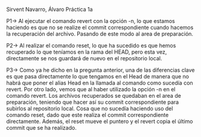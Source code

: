 ﻿Sirvent Navarro, Álvaro
Práctica 1a

P1-> Al ejecutar el comando revert con la opción -n, lo que estamos haciendo es que no se realize el commit correspondiente cuando hacemos la recuperación del archivo.
Pasando de este modo al area de preparación.

P2-> Al realizar el comando reset, lo que ha sucedido es que hemos recuperado lo que teníamos en la rama del HEAD, pero esta vez, directamente se nos guardará de nuevo en el repositorio local.

P3-> Como ya he dicho en la pregunta anterior, una de las diferencias clave es que pasa directamente lo que tengamos en el Head de manera que no habrá que poner el alias Head en la llamada al comando como sucedía con revert.
Por otro lado, vemos que al haber utilizado la opción -n en el comando revert. Los archivos recuperados se quedaban en el area de preparación, teniendo que hacer así su commit correspondiente para subirlos al repositorio local. 
Cosa que no sucedía haciendo uso del comando reset, dado que este realiza el commit correspondiente directamente. 
Además, el reset mueve el puntero y el revert copia el último commit que se ha realizado. 